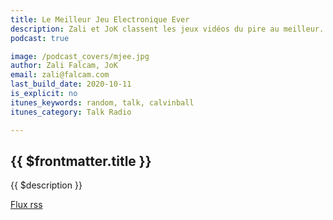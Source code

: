 ```yaml
---
title: Le Meilleur Jeu Electronique Ever
description: Zali et JoK classent les jeux vidéos du pire au meilleur.
podcast: true

image: /podcast_covers/mjee.jpg
author: Zali Falcam, JoK
email: zali@falcam.com
last_build_date: 2020-10-11
is_explicit: no
itunes_keywords: random, talk, calvinball
itunes_category: Talk Radio

---
```


## {{ $frontmatter.title }}

{{ $description }}

[Flux rss](./feed.rss)

<PodcastEpisodeList v-bind:podcast="'mjee'" />